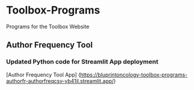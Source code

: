 # Toolbox-Programs
Programs for the Toolbox Website

## Author Frequency Tool
### Updated Python code for Streamlit App deployment

[Author Frequency Tool App] (https://bluprintoncology-toolbox-programs-authorfr-authorfreqcsv-yb41il.streamlit.app/)
